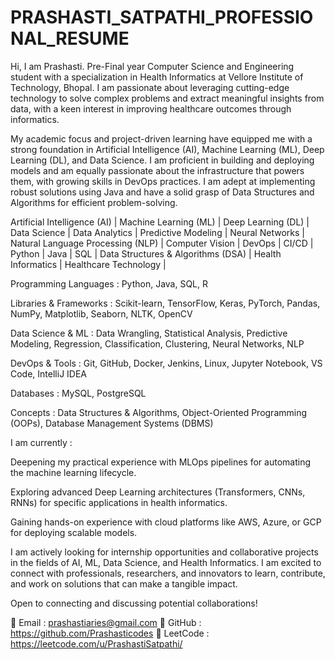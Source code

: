 # PRASHASTI_SATPATHI_PROFESSIONAL_RESUME
Hi, I am Prashasti. Pre-Final year Computer Science and Engineering student with a specialization in Health Informatics at Vellore Institute of Technology, Bhopal. I am passionate about leveraging cutting-edge technology to solve complex problems and extract meaningful insights from data, with a keen interest in improving healthcare outcomes through informatics.

My academic focus and project-driven learning have equipped me with a strong foundation in Artificial Intelligence (AI), Machine Learning (ML), Deep Learning (DL), and Data Science. I am proficient in building and deploying models and am equally passionate about the infrastructure that powers them, with growing skills in DevOps practices. I am adept at implementing robust solutions using Java and have a solid grasp of Data Structures and Algorithms for efficient problem-solving.

Artificial Intelligence (AI) | Machine Learning (ML) | Deep Learning (DL) | Data Science | Data Analytics | Predictive Modeling | Neural Networks | Natural Language Processing (NLP) | Computer Vision | DevOps | CI/CD | Python | Java | SQL | Data Structures & Algorithms (DSA) | Health Informatics | Healthcare Technology |

Programming Languages : Python, Java, SQL, R

Libraries & Frameworks : Scikit-learn, TensorFlow, Keras, PyTorch, Pandas, NumPy, Matplotlib, Seaborn, NLTK, OpenCV

Data Science & ML : Data Wrangling, Statistical Analysis, Predictive Modeling, Regression, Classification, Clustering, Neural Networks, NLP

DevOps & Tools : Git, GitHub, Docker, Jenkins, Linux, Jupyter Notebook, VS Code, IntelliJ IDEA

Databases : MySQL, PostgreSQL

Concepts : Data Structures & Algorithms, Object-Oriented Programming (OOPs), Database Management Systems (DBMS)

I am currently :

Deepening my practical experience with MLOps pipelines for automating the machine learning lifecycle.

Exploring advanced Deep Learning architectures (Transformers, CNNs, RNNs) for specific applications in health informatics.

Gaining hands-on experience with cloud platforms like AWS, Azure, or GCP for deploying scalable models.

I am actively looking for internship opportunities and collaborative projects in the fields of AI, ML, Data Science, and Health Informatics. I am excited to connect with professionals, researchers, and innovators to learn, contribute, and work on solutions that can make a tangible impact.

Open to connecting and discussing potential collaborations!

📧 Email : prashastiaries@gmail.com
🔗 GitHub : https://github.com/Prashasticodes
🔗 LeetCode : https://leetcode.com/u/PrashastiSatpathi/
